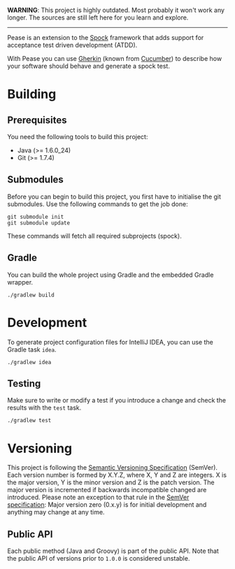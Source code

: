 **WARNING**:
This project is highly outdated. Most probably it won't work any longer.
The sources are still left here for you learn and explore.

---

Pease is an extension to the [Spock](http://spockframework.org/) framework
that adds support for acceptance test driven development (ATDD).

With Pease you can use [Gherkin](https://github.com/cucumber/gherkin/)
(known from [Cucumber](http://cukes.info)) to describe
how your software should behave and generate a spock test.

# Building

## Prerequisites

You need the following tools to build this project:
* Java (>= 1.6.0\_24)
* Git (>= 1.7.4)

## Submodules

Before you can begin to build this project, you first have
to initialise the git submodules. Use the following commands to get the job done:

    git submodule init
    git submodule update

These commands will fetch all required subprojects (spock).

## Gradle

You can build the whole project using Gradle and the embedded Gradle wrapper.

    ./gradlew build

# Development

To generate project configuration files for IntelliJ IDEA, you can use the Gradle task `idea`.

    ./gradlew idea

## Testing

Make sure to write or modify a test if you introduce a change and check the results with the `test` task.

    ./gradlew test

# Versioning

This project is following the [Semantic Versioning Specification](http://semver.org/) (SemVer).
Each version number is formed by X.Y.Z, where X, Y and Z are integers. X is the major version, Y is the minor version
and Z is the patch version. The major version is incremented if backwards incompatible changed are introduced.
Please note an exception to that rule in the [SemVer specification](http://semver.org/): Major version zero (0.x.y) is
for initial development and anything may change at any time.

## Public API

Each public method (Java and Groovy) is part of the public API.
Note that the public API of versions prior to `1.0.0` is considered unstable.
